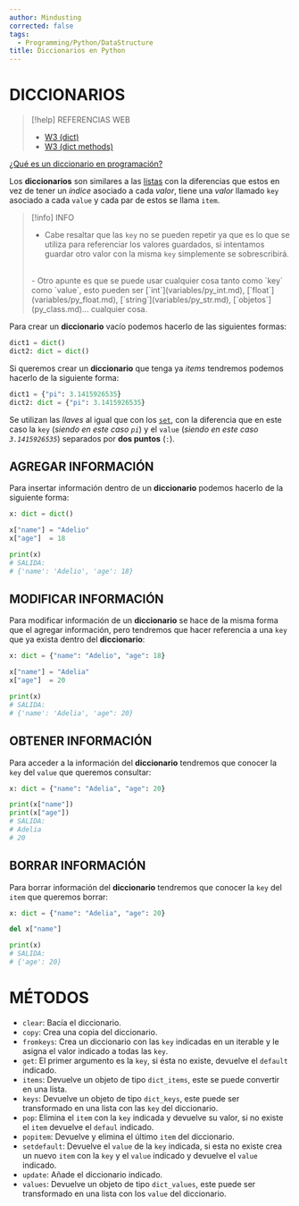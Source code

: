 ```yaml
---
author: Mindusting
corrected: false
tags:
  - Programming/Python/DataStructure
title: Diccionarios en Python
---
```


# DICCIONARIOS

> [!help] REFERENCIAS WEB
> - [W3 (dict)](https://www.w3schools.com/python/python_dictionaries.asp)
> - [W3 (dict methods)](https://www.w3schools.com/python/python_ref_dictionary.asp)

[¿Qué es un diccionario en programación?](../../pc/pc_dictionary.md)

Los **diccionarios** son similares a las [listas](py_list.md) con la diferencias que estos en vez de tener un *índice* asociado a cada *valor*, tiene una *valor* llamado `key` asociado a cada `value` y cada par de estos se llama `item`.

> [!info] INFO
> - Cabe resaltar que las `key` no se pueden repetir ya que es lo que se utiliza para referenciar los valores guardados, si intentamos guardar otro valor con la misma `key` simplemente se sobrescribirá.
> <br>
> - Otro apunte es que se puede usar cualquier cosa tanto como `key` como `value`, esto pueden ser [`int`](variables/py_int.md), [`float`](variables/py_float.md), [`string`](variables/py_str.md), [`objetos`](py_class.md)... cualquier cosa.

Para crear un **diccionario** vacío podemos hacerlo de las siguientes formas:

```python
dict1 = dict()
dict2: dict = dict()
```

Si queremos crear un **diccionario** que tenga ya *items* tendremos podemos hacerlo de la siguiente forma:

```python
dict1 = {"pi": 3.1415926535}
dict2: dict = {"pi": 3.1415926535}
```

Se utilizan las *llaves* al igual que con los [`set`](py_set.md), con la diferencia que en este caso la `key` (*siendo en este caso `pi`*) y el `value` (*siendo en este caso `3.1415926535`*) separados por **dos puntos** (`:`).

## AGREGAR INFORMACIÓN

Para insertar información dentro de un **diccionario** podemos hacerlo de la siguiente forma:

```python
x: dict = dict()

x["name"] = "Adelio"
x["age"]  = 18

print(x)
# SALIDA:
# {'name': 'Adelio', 'age': 18}
```

## MODIFICAR INFORMACIÓN

Para modificar información de un **diccionario** se hace de la misma forma que el agregar información, pero tendremos que hacer referencia a una `key` que ya exista dentro del **diccionario**:

```python
x: dict = {"name": "Adelio", "age": 18}

x["name"] = "Adelia"
x["age"]  = 20

print(x)
# SALIDA:
# {'name': 'Adelia', 'age": 20}
```

## OBTENER INFORMACIÓN

Para acceder a la información del **diccionario** tendremos que conocer la `key` del `value` que queremos consultar:

```python
x: dict = {"name": "Adelia", "age": 20}

print(x["name"])
print(x["age"])
# SALIDA:
# Adelia
# 20
```

## BORRAR INFORMACIÓN

Para borrar información del **diccionario** tendremos que conocer la `key` del `item` que queremos borrar:

```python
x: dict = {"name": "Adelia", "age": 20}

del x["name"]

print(x)
# SALIDA:
# {'age': 20}
```

# MÉTODOS

- `clear`: Bacía el diccionario.
- `copy`: Crea una copia del diccionario.
- `fromkeys`: Crea un diccionario con las `key` indicadas en un iterable y le asigna el valor indicado a todas las `key`.
- `get`: El primer argumento es la `key`, si ésta no existe, devuelve el `default` indicado.
- `items`: Devuelve un objeto de tipo `dict_items`, este se puede convertir en una lista.
- `keys`: Devuelve un objeto de tipo `dict_keys`, este puede ser transformado en una lista con las `key` del diccionario.
- `pop`: Elimina el `item` con la `key` indicada y devuelve su valor, si no existe el `item` devuelve el `defaul` indicado.
- `popitem`: Devuelve y elimina el último `item` del diccionario.
- `setdefault`: Devuelve el `value` de la `key` indicada, si esta no existe crea un nuevo `item` con la `key` y el `value` indicado y devuelve el `value` indicado.
- `update`: Añade el diccionario indicado.
- `values`: Devuelve un objeto de tipo `dict_values`, este puede ser transformado en una lista con los `value` del diccionario.

